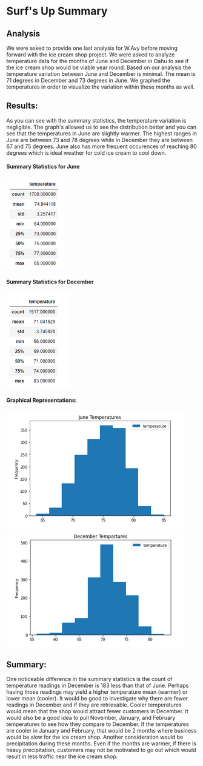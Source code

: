 # Surf's Up Summary

## Analysis
We were asked to provide one last analysis for W.Avy before moving forward with the ice cream shop project. We were asked to analyze
temperature data for the months of June and December in Oahu to see if the ice cream shop would be viable year round. Based on our analysis
the temperature variation between June and December is minimal. The mean is 71 degrees in December and 73 degrees in June. We graphed the temperatures in
order to visualize the variation within these months as well.  

## Results:
As you can see with the summary statistics, the temperature variation is negligible. The graph's allowed us to see the distribution better and you
can see that the temperatures in June are slightly warmer. The highest ranges in June are between 73 and 78 degrees while in December they are between 67 and 75
degrees. June also has more frequent occurences of reaching 80 degrees which is ideal weather for cold ice cream to cool down. 
#### Summary Statistics for June
![Image](https://github.com/mmanackal/surfs_up/blob/main/Resources/June_Temp_Summary.PNG)
#### Summary Statistics for December
![Image](https://github.com/mmanackal/surfs_up/blob/main/Resources/Dec_Temp_Summary.PNG)

#### Graphical Representations:
![Image](https://github.com/mmanackal/surfs_up/blob/main/Resources/June_Graph.PNG)
![Image](https://github.com/mmanackal/surfs_up/blob/main/Resources/December_Graph.PNG)
## Summary:
One noticeable difference in the summary statistics is the count of temperature readings in December is 183 less than that of June. Perhaps having those readings may
yield a higher temperature mean (warmer) or lower mean (cooler). It would be good to investigate why there are fewer readings in December and if they are retrievable. 
Cooler temperatures would mean that the shop would attract fewer customers in December. It would also be a good idea to pull November, January, and February
temperatures to see how they compare to December. If the temperatures are cooler in January and February, that would be 2 months where business would be slow
for the ice cream shop. Another consideration would be precipitation during these months. Even if the months are warmer, if there is heavy precipitation,
customers may not be motivated to go out which would result in less traffic near the ice cream shop. 
